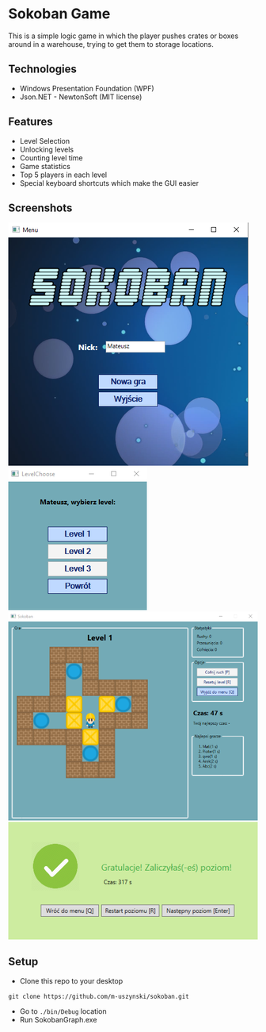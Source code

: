 # Sokoban Game

This is a simple logic game in which the player pushes crates or boxes around in a warehouse, trying to get them to storage locations.

## Technologies
* Windows Presentation Foundation (WPF)
* Json.NET - NewtonSoft (MIT license)

## Features
* Level Selection
* Unlocking levels
* Counting level time
* Game statistics
* Top 5 players in each level 
* Special keyboard shortcuts which make the GUI easier

## Screenshots
![Menu](./screenshots/menu.png)
![Level chooser](./screenshots/levelchooser.png)
![Main Game](./screenshots/maingame.png)
![Level win](./screenshots/levelwin.png)

## Setup
* Clone this repo to your desktop
```
git clone https://github.com/m-uszynski/sokoban.git
```
* Go to `./bin/Debug` location
* Run SokobanGraph.exe
